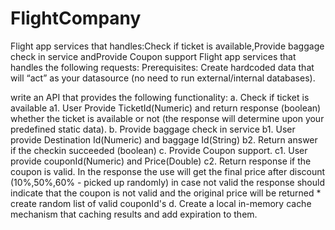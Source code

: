 # FlightCompany
Flight app services that handles:Check if ticket is available,Provide baggage check in service andProvide Coupon support
Flight app services that handles the following requests:
Prerequisites:
Create hardcoded data that will “act” as your datasource (no need to run external/internal databases).

write an API that provides the following functionality:
a. Check if ticket is available
  a1. User Provide TicketId(Numeric) and return response (boolean) whether the ticket is available or not (the response will determine upon your predefined static data).
b. Provide baggage check in service
  b1. User provide Destination Id(Numeric) and baggage Id(String)
  b2. Return answer if the checkin succeeded (boolean)
c. Provide Coupon support.
  c1. User provide couponId(Numeric) and Price(Double)
  c2. Return response if the coupon is valid. In the response the use will get the final price after discount (10%,50%,60% - picked up randomly) in case not valid the response 
   should indicate that the coupon is not valid and the original price will be returned * create random list of valid couponId's
d. Create a local in-memory cache mechanism that caching results and add expiration to them.
